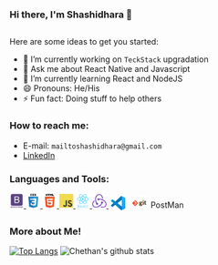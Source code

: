 ### Hi there, I'm Shashidhara 👋
##

Here are some ideas to get you started:

- 🔭 I’m currently working on `TeckStack` upgradation
- 💬 Ask me about React Native and Javascript
- 🌱 I’m currently learning React and NodeJS
- 😄 Pronouns: He/His
- ⚡ Fun fact: Doing stuff to help others

### How to reach me: 
- E-mail: `mailtoshashidhara@gmail.com`
- [LinkedIn](https://www.linkedin.com/in/shashidhara-m-699708189/)

### Languages and Tools:
<p align="left"> <a href="https://getbootstrap.com" target="_blank" rel="noreferrer"> <img src="https://raw.githubusercontent.com/devicons/devicon/master/icons/bootstrap/bootstrap-plain-wordmark.svg" alt="bootstrap" width="25" height="25"/> </a> <a href="https://www.w3schools.com/css/" target="_blank" rel="noreferrer"> <img src="https://raw.githubusercontent.com/devicons/devicon/master/icons/css3/css3-original-wordmark.svg" alt="css3" width="25" height="25"/> </a> <a href="https://www.w3.org/html/" target="_blank" rel="noreferrer"> <img src="https://raw.githubusercontent.com/devicons/devicon/master/icons/html5/html5-original-wordmark.svg" alt="html5" width="25" height="25"/> </a> <a href="https://developer.mozilla.org/en-US/docs/Web/JavaScript" target="_blank" rel="noreferrer"> <img src="https://raw.githubusercontent.com/devicons/devicon/master/icons/javascript/javascript-original.svg" alt="javascript" width="25" height="25"/> </a> <a href="https://reactjs.org/" target="_blank" rel="noreferrer"> <img src="https://raw.githubusercontent.com/devicons/devicon/master/icons/react/react-original-wordmark.svg" alt="react" width="25" height="25"/> </a> <a href="https://redux.js.org" target="_blank" rel="noreferrer"> <img src="https://raw.githubusercontent.com/devicons/devicon/master/icons/redux/redux-original.svg" alt="redux" width="25" height="25"/> </a>
<img src="https://raw.githubusercontent.com/github/explore/80688e429a7d4ef2fca1e82350fe8e3517d3494d/topics/visual-studio-code/visual-studio-code.png" alt="VS Code" height="25" style="vertical-align:top; margin:4px"/>
  <img src="https://raw.githubusercontent.com/github/explore/80688e429a7d4ef2fca1e82350fe8e3517d3494d/topics/git/git.png" alt="GitHub" height="25" style="vertical-align:top; margin:4px"/>
PostMan</p>

### More about Me!
[![Top Langs](https://github-readme-stats.vercel.app/api/top-langs/?username=saka-8&theme=tokyonight&show_icons=true)](https://github.com/anuraghazra/github-readme-stats)  ![Chethan's github stats](https://github-readme-stats.vercel.app/api?username=saka-8&theme=tokyonight&show_icons=true)







